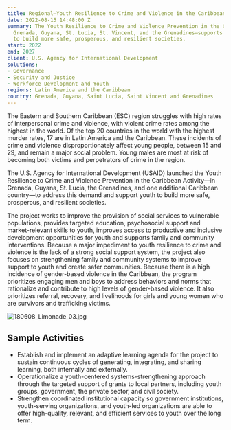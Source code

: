 ```yaml
---
title: Regional—Youth Resilience to Crime and Violence in the Caribbean Activity
date: 2022-08-15 14:48:00 Z
summary: The Youth Resilience to Crime and Violence Prevention in the Caribbean Activity—in
  Grenada, Guyana, St. Lucia, St. Vincent, and the Grenadines—supports young people
  to build more safe, prosperous, and resilient societies.
start: 2022
end: 2027
client: U.S. Agency for International Development
solutions:
- Governance
- Security and Justice
- Workforce Development and Youth
regions: Latin America and the Caribbean
country: Grenada, Guyana, Saint Lucia, Saint Vincent and Grenadines
---
```


The Eastern and Southern Caribbean (ESC) region struggles with high rates of interpersonal crime and violence, with violent crime rates among the highest in the world. Of the top 20 countries in the world with the highest murder rates, 17 are in Latin America and the Caribbean. These incidents of crime and violence disproportionately affect young people, between 15 and 29, and remain a major social problem. Young males are most at risk of becoming both victims and perpetrators of crime in the region. 

The U.S. Agency for International Development (USAID) launched the Youth Resilience to Crime and Violence Prevention in the Caribbean Activity—in Grenada, Guyana, St. Lucia, the Grenadines, and one additional Caribbean country—to address this demand and support youth to build more safe, prosperous, and resilient societies.

The project works to improve the provision of social services to vulnerable populations, provides targeted education, psychosocial support and market-relevant skills to youth, improves access to productive and inclusive development opportunities for youth and supports family and community interventions. Because a major impediment to youth resilience to crime and violence is the lack of a strong social support system, the project also focuses on strengthening family and community systems to improve support to youth and create safer communities. Because there is a high incidence of gender-based violence in the Caribbean, the program prioritizes engaging men and boys to address behaviors and norms that rationalize and contribute to high levels of gender-based violence. It also prioritizes referral, recovery, and livelihoods for girls and young women who are survivors and trafficking victims. 

![180608_Limonade_03.jpg](/uploads/180608_Limonade_03.jpg)

## Sample Activities

* Establish and implement an adaptive learning agenda for the project to sustain continuous cycles of generating, integrating, and sharing learning, both internally and externally.
* Operationalize a youth-centered systems-strengthening approach through the targeted support of grants to local partners, including youth groups, government, the private sector, and civil society. 
* Strengthen coordinated institutional capacity so government institutions, youth-serving organizations, and youth-led organizations are able to offer high-quality, relevant, and efficient services to youth over the long term. 
